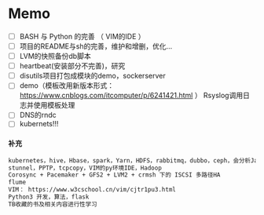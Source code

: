 
# Memo

- [ ] BASH 与 Python 的完善 （ VIM的IDE ）
- [ ] 项目的README与sh的完善，维护和增删，优化...
- [ ] LVM的快照备份db脚本
- [ ] heartbeat(安装部分不完善)，研究
- [ ] disutils项目打包成模块的demo，sockerserver
- [ ] demo（模板改用新版本形式：https://www.cnblogs.com/itcomputer/p/6241421.html ） Rsyslog调用日志并使用模板处理
- [ ] DNS的rndc
- [ ] kubernets!!!

#### 补充
```txt
kubernetes，hive，Hbase，spark，Yarn，HDFS，rabbitmq，dubbo，ceph，会分析Java程序的僵死，死锁等问题
stunnel，PPTP，tcpcopy，VIM的py环境IDE，Hadoop
Corosync + Pacemaker + GFS2 + LVM2 + crmsh 下的 ISCSI 多路径HA
flume
VIM： https://www.w3cschool.cn/vim/cjtr1pu3.html
Python3 开发，算法，flask
TB收藏的书及相关内容进行性学习
```

